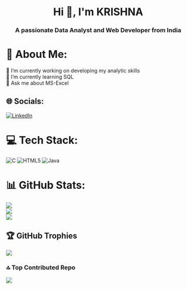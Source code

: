 <h1 align="center">Hi 👋, I'm KRISHNA</h1>
<h3 align="center">A passionate Data Analyst and Web Developer from India</h3>

# 💫 About Me:
🔭 I’m currently working on developing my analytic skills<br>🌱 I’m currently learning SQL<br>💬 Ask me about MS-Excel<br>


## 🌐 Socials:
[![LinkedIn](https://img.shields.io/badge/LinkedIn-%230077B5.svg?logo=linkedin&logoColor=white)](https://linkedin.com/in/krishnab1634) 

# 💻 Tech Stack:
![C](https://img.shields.io/badge/c-%2300599C.svg?style=flat-square&logo=c&logoColor=white) ![HTML5](https://img.shields.io/badge/html5-%23E34F26.svg?style=flat-square&logo=html5&logoColor=white) ![Java](https://img.shields.io/badge/java-%23ED8B00.svg?style=flat-square&logo=openjdk&logoColor=white)
# 📊 GitHub Stats:
![](https://github-readme-stats.vercel.app/api?username=KRISHNA-663&theme=gotham&hide_border=false&include_all_commits=true&count_private=true)<br/>
![](https://github-readme-streak-stats.herokuapp.com/?user=KRISHNA-663&theme=gotham&hide_border=false)<br/>
![](https://github-readme-stats.vercel.app/api/top-langs/?username=KRISHNA-663&theme=gotham&hide_border=false&include_all_commits=true&count_private=true&layout=compact)

## 🏆 GitHub Trophies
![](https://github-profile-trophy.vercel.app/?username=KRISHNA-663&theme=gruvbox&no-frame=false&no-bg=true&margin-w=4)

### 🔝 Top Contributed Repo
![](https://github-contributor-stats.vercel.app/api?username=KRISHNA-663&limit=5&theme=radical&combine_all_yearly_contributions=true)

<!-- Proudly created with GPRM ( https://gprm.itsvg.in ) -->
